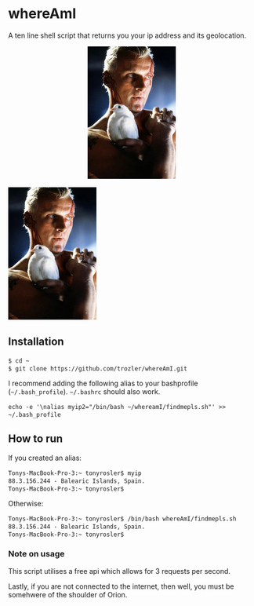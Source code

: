 # whereAmI

A ten line shell script that returns you your ip address and its geolocation.

 <p align="center"> 
    <img src="./promo/blondguy.jpg">
 </p>

![](./promo/blondguy.jpg)

## Installation

```
$ cd ~
$ git clone https://github.com/trozler/whereAmI.git
```

I recommend adding the following alias to your bashprofile (`~/.bash_profile`).
`~/.bashrc` should also work.

```
echo -e '\nalias myip2="/bin/bash ~/whereamI/findmepls.sh"' >> ~/.bash_profile
```

## How to run

If you created an alias:

```
Tonys-MacBook-Pro-3:~ tonyrosler$ myip
88.3.156.244 - Balearic Islands, Spain.
Tonys-MacBook-Pro-3:~ tonyrosler$
```

Otherwise:

```
Tonys-MacBook-Pro-3:~ tonyrosler$ /bin/bash whereAmI/findmepls.sh
88.3.156.244 - Balearic Islands, Spain.
Tonys-MacBook-Pro-3:~ tonyrosler$
```

### Note on usage

This script utilises a free api which allows for 3 requests per second.

Lastly, if you are not connected to the internet, then well, you must be somehwere of the shoulder of Orion.
